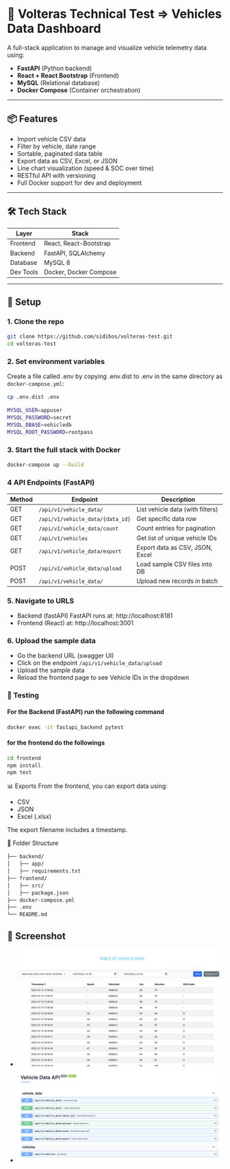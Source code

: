 # 🚗 Volteras Technical Test => Vehicles Data Dashboard

A full-stack application to manage and visualize vehicle telemetry data using:

- **FastAPI** (Python backend)
- **React + React Bootstrap** (Frontend)
- **MySQL** (Relational database)
- **Docker Compose** (Container orchestration)

---

## 📦 Features

- Import vehicle CSV data
- Filter by vehicle, date range
- Sortable, paginated data table
- Export data as CSV, Excel, or JSON
- Line chart visualization (speed & SOC over time)
- RESTful API with versioning
- Full Docker support for dev and deployment

---

## 🛠️ Tech Stack

| Layer     | Stack                  |
|-----------|------------------------|
| Frontend  | React, React-Bootstrap |
| Backend   | FastAPI, SQLAlchemy    |
| Database  | MySQL 8                |
| Dev Tools | Docker, Docker Compose |

---

## 🚀 Setup

### 1. Clone the repo

```bash
git clone https://github.com/sidibos/volteras-test.git
cd volteras-test
```

### 2. Set environment variables
Create a file called .env by copying .env.dist to .env in the same directory as `docker-compose.yml`:

```bash
cp .env.dist .env
```

```bash
MYSQL_USER=appuser
MYSQL_PASSWORD=secret
MYSQL_DBASE=vehicledb
MYSQL_ROOT_PASSWORD=rootpass
```
### 3. Start the full stack with Docker

```bash
docker-compose up --build

```
### 4 API Endpoints (FastAPI)

| Method | Endpoint                           | Description                      |
| ------ | ---------------------------------- | -------------------------------- |
| GET    | `/api/v1/vehicle_data/`            | List vehicle data (with filters) |
| GET    | `/api/v1/vehicle_data/{data_id}`        | Get specific data row            |
| GET    | `/api/v1/vehicle_data/count`       | Count entries for pagination     |
| GET    | `/api/v1/vehicles`                 | Get list of unique vehicle IDs   |
| GET    | `/api/v1/vehicle_data/export`      | Export data as CSV, JSON, Excel  |
| POST   | `/api/v1/vehicle_data/upload` | Load sample CSV files into DB    |
| POST   | `/api/v1/vehicle_data/`            | Upload new records in batch      |


### 5. Navigate to URLS 
- Backend (fastAPI) FastAPI runs at: http://localhost:8181
- Frontend (React) at: http://localhost:3001

### 6. Upload the sample data
- Go the backend URL (swagger UI)
- Click on the endpoint `/api/v1/vehicle_data/upload`
- Upload the sample data
- Reload the frontend page to see Vehicle IDs in the dropdown

### 🧪 Testing
#### For the Backend (FastAPI) run the following command
```bash
docker exec -it fastapi_backend pytest
```

#### for the frontend do the followings
```bash
cd frontend
npm install
npm test
```

📊 Exports
From the frontend, you can export data using:
- CSV
- JSON
- Excel (.xlsx)

The export filename includes a timestamp.

📁 Folder Structure
```bash
├── backend/
│   ├── app/
│   ├── requirements.txt
├── frontend/
│   ├── src/
│   ├── package.json
├── docker-compose.yml
├── .env
└── README.md
```

## 📸 Screenshot

- ![Frontend UI](assets/frontend_ui.png)
- ![Backend APIs UI](assets/backend_apis_swagger_ui.png)

